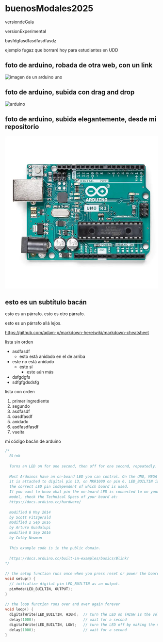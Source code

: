 # buenosModales2025

versiondeGala

versionExperimental

basfdgfasdfasdfasdfasdz

ejemplo fugaz que borraré hoy para estudiantes en UDD

## foto de arduino, robada de otra web, con un link

![imagen de un arduino uno](https://mcielectronics.cl/wp-content/uploads/2022/04/MCI00756A.webp)

## foto de arduino, subida con drag and drop

![arduino](https://github.com/user-attachments/assets/15a266e9-3624-4ea9-b801-aa3da94dbf18)

## foto de arduino, subida elegantemente, desde mi repositorio

![foto de arduino](./imagenes/arduino.jpg)

## esto es un subtítulo bacán

esto es un párrafo.
esto es otro párrafo.

esto es un párrafo allá lejos.

<https://github.com/adam-p/markdown-here/wiki/markdown-cheatsheet>

lista sin orden

* asdfasdf
  * esto está anidado en el de arriba
* este no está anidado
  * este sí
    * este aún más
* dsfgdgfs
* sdfgfgdsdsfg

lista con orden

1. primer ingrediente
1. segundo
1. asdfasdf
1. oasdfasdf
  1. anidado
  1. asdfasdfasdf
1. vuelta


mi código bacán de arduino


```cpp
/*
  Blink

  Turns an LED on for one second, then off for one second, repeatedly.

  Most Arduinos have an on-board LED you can control. On the UNO, MEGA and ZERO
  it is attached to digital pin 13, on MKR1000 on pin 6. LED_BUILTIN is set to
  the correct LED pin independent of which board is used.
  If you want to know what pin the on-board LED is connected to on your Arduino
  model, check the Technical Specs of your board at:
  https://docs.arduino.cc/hardware/

  modified 8 May 2014
  by Scott Fitzgerald
  modified 2 Sep 2016
  by Arturo Guadalupi
  modified 8 Sep 2016
  by Colby Newman

  This example code is in the public domain.

  https://docs.arduino.cc/built-in-examples/basics/Blink/
*/

// the setup function runs once when you press reset or power the board
void setup() {
  // initialize digital pin LED_BUILTIN as an output.
  pinMode(LED_BUILTIN, OUTPUT);
}

// the loop function runs over and over again forever
void loop() {
  digitalWrite(LED_BUILTIN, HIGH);  // turn the LED on (HIGH is the voltage level)
  delay(1000);                      // wait for a second
  digitalWrite(LED_BUILTIN, LOW);   // turn the LED off by making the voltage LOW
  delay(1000);                      // wait for a second
}
```


